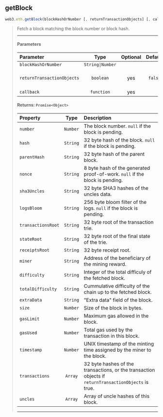 ## getBlock
```js
web3.eth.getBlock(blockHashOrNumber [, returnTransactionObjects] [, callback]);
```
> Fetch a block matching the block number or block hash.
>
> <hr>
>
> #### Parameters
>
> | Parameter | Type | Optional | Default | Description |
> |:-|:-:|:-:|:-:|:-|
> | `blockHashOrNumber` | `String\|Number` |  |  |  |
> | `returnTransactionObjects` | `boolean` | yes | `false`  | Include transaction data. |
> | `callback` | `function` | yes |  |  |
>
> #### Returns: `Promise<Object>`
>
> | Property | Type | Description |
> |:-|:-:|:-|
> | `number` | `Number` | The block number. `null` if the block is pending. |
> | `hash` | `String` | 32 byte hash of the block. `null` if the block is pending. |
> | `parentHash` | `String` | 32 byte hash of the parent block. |
> | `nonce` | `String` | 8 byte hash of the generated proof-of-work. `null` if the block is pending. |
> | `sha3Uncles` | `String` | 32 byte SHA3 hashes of the uncles data.  |
> | `logsBloom` | `String` | 256 byte bloom filter of the logs. `null` if the block is pending.  |
> | `transactionsRoot` | `String` | 32 byte root of the transaction trie.  |
> | `stateRoot` | `String` | 32 byte root of the final state of the trie.  |
> | `receiptsRoot` | `String` | 32 byte receipt root.  |
> | `miner` | `String` | Address of the beneficiary of the mining reward.  |
> | `difficulty` | `String` | Integer of the total difficuly of the fetched block.  |
> | `totalDifficulty` | `String` | Cummulative difficulty of the chain up to the fetched block.  |
> | `extraData` | `String` | "Extra data" field of the block.  |
> | `size` | `Number` | Size of the block in bytes. |
> | `gasLimit` | `Number` | Maximum gas allowed in the block.  |
> | `gasUsed` | `Number` | Total gas used by the transaction in this block. |
> | `timestamp` | `Number` | UNIX timestamp of the minting time assigned by the miner to the block. |
> | `transactions` | `Array` | 32 byte hashes of the transactions, or the transaction objects if `returnTransactionObjects` is true. |
> | `uncles` | `Array` | Array of uncle hashes of this block. |
>
> <hr>
